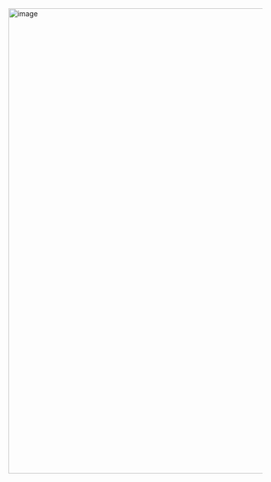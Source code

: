 <img width="1652" height="922" alt="image" src="https://github.com/user-attachments/assets/ae7fdd68-faba-42e0-af58-1cebffb8f049" />

